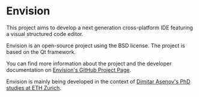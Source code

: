 Envision
========

This project aims to develop a next generation cross-platform IDE featuring a visual structured code editor.

Envision is an open-source project using the BSD license. The project is based on the Qt framework.

You can find more information about the project and the developer documentation on [Envision's GitHub Project Page](http://dimitar-asenov.github.com/Envision/).

Envision is mainly being developed in the context of [Dimitar Asenov's PhD studies at ETH Zurich](http://www.pm.inf.ethz.ch/people/dasenov/personal).
